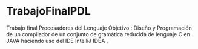 # TrabajoFinalPDL
 Trabajo final Procesadores del Lenguaje
 Objetivo : Diseño y Programación de un compilador de un conjunto de gramática reducida de lenguaje C 
 en JAVA haciendo uso del IDE IntelliJ IDEA .